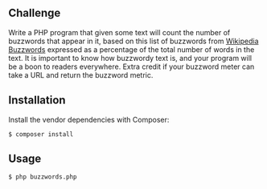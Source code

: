 ## Challenge
Write a PHP program that given some text will count the number of buzzwords that appear in it, based on this list of
buzzwords from [Wikipedia Buzzwords](https://en.wikipedia.org/wiki/List_of_buzzwords) expressed as a percentage of
the total number of words in the text. It is important to know how buzzwordy text is, and your program will be a boon
to readers everywhere. Extra credit if your buzzword meter can take a URL and return the buzzword metric.

## Installation

Install the vendor dependencies with Composer:

    $ composer install

## Usage

    $ php buzzwords.php
